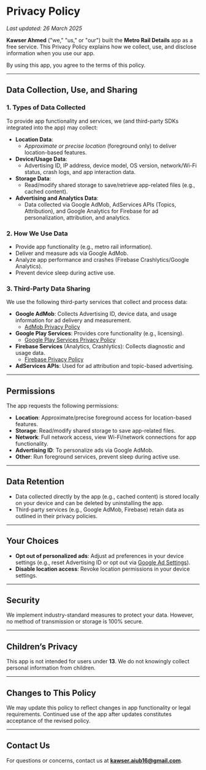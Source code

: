 # Privacy Policy  
*Last updated: 26 March 2025*  

**Kawser Ahmed** ("we," "us," or "our") built the **Metro Rail Details** app as a free service. This Privacy Policy explains how we collect, use, and disclose information when you use our app.  

By using this app, you agree to the terms of this policy.  

---

## **Data Collection, Use, and Sharing**  

### **1. Types of Data Collected**  
To provide app functionality and services, we (and third-party SDKs integrated into the app) may collect:  

- **Location Data**:  
  - *Approximate or precise location* (foreground only) to deliver location-based features.  
- **Device/Usage Data**:  
  - Advertising ID, IP address, device model, OS version, network/Wi-Fi status, crash logs, and app interaction data.  
- **Storage Data**:  
  - Read/modify shared storage to save/retrieve app-related files (e.g., cached content).  
- **Advertising and Analytics Data**:  
  - Data collected via Google AdMob, AdServices APIs (Topics, Attribution), and Google Analytics for Firebase for ad personalization, attribution, and analytics.  

### **2. How We Use Data**  
- Provide app functionality (e.g., metro rail information).  
- Deliver and measure ads via Google AdMob.  
- Analyze app performance and crashes (Firebase Crashlytics/Google Analytics).  
- Prevent device sleep during active use.  

### **3. Third-Party Data Sharing**  
We use the following third-party services that collect and process data:  
- **Google AdMob**: Collects Advertising ID, device data, and usage information for ad delivery and measurement.  
  - [AdMob Privacy Policy](https://support.google.com/admob/answer/6128543)  
- **Google Play Services**: Provides core functionality (e.g., licensing).  
  - [Google Play Services Privacy Policy](https://policies.google.com/privacy)  
- **Firebase Services** (Analytics, Crashlytics): Collects diagnostic and usage data.  
  - [Firebase Privacy Policy](https://firebase.google.com/support/privacy)  
- **AdServices APIs**: Used for ad attribution and topic-based advertising.  

---

## **Permissions**  
The app requests the following permissions:  
- **Location**: Approximate/precise foreground access for location-based features.  
- **Storage**: Read/modify shared storage to save app-related files.  
- **Network**: Full network access, view Wi-Fi/network connections for app functionality.  
- **Advertising ID**: To personalize ads via Google AdMob.  
- **Other**: Run foreground services, prevent sleep during active use.  

---

## **Data Retention**  
- Data collected directly by the app (e.g., cached content) is stored locally on your device and can be deleted by uninstalling the app.  
- Third-party services (e.g., Google AdMob, Firebase) retain data as outlined in their privacy policies.  

---

## **Your Choices**  
- **Opt out of personalized ads**: Adjust ad preferences in your device settings (e.g., reset Advertising ID or opt out via [Google Ad Settings](https://adssettings.google.com/)).  
- **Disable location access**: Revoke location permissions in your device settings.  

---

## **Security**  
We implement industry-standard measures to protect your data. However, no method of transmission or storage is 100% secure.  

---

## **Children’s Privacy**  
This app is not intended for users under **13**. We do not knowingly collect personal information from children.  

---

## **Changes to This Policy**  
We may update this policy to reflect changes in app functionality or legal requirements. Continued use of the app after updates constitutes acceptance of the revised policy.  

---

## **Contact Us**  
For questions or concerns, contact us at **[kawser.aiub16@gmail.com](mailto:kawser.aiub16@gmail.com)**.  
